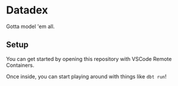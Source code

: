 # Datadex

Gotta model 'em all.

## Setup

You can get started by opening this repository with VSCode Remote Containers.

Once inside, you can start playing around with things like `dbt run`!